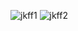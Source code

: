 ![jkff1](https://github.com/user-attachments/assets/22857723-141a-4b9b-8b59-e509c23a04a9)
![jkff2](https://github.com/user-attachments/assets/ef7fe292-3a4b-401a-84e5-b56e05cd5378)

